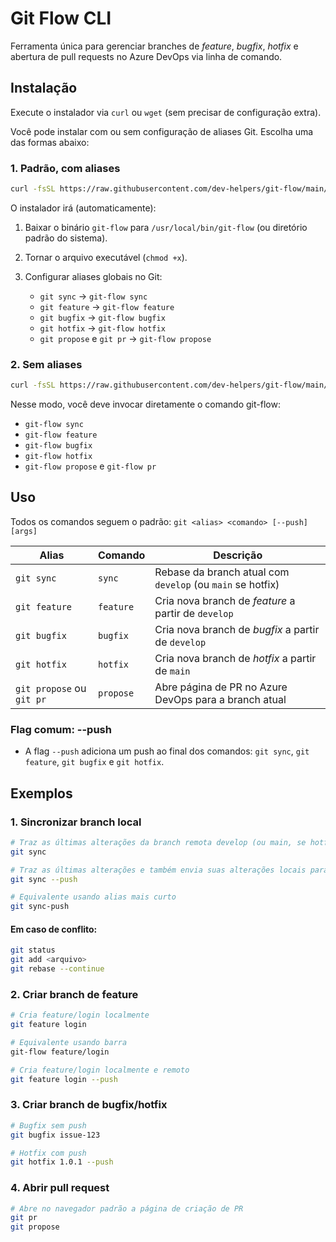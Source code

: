 # Git Flow CLI

Ferramenta única para gerenciar branches de *feature*, *bugfix*, *hotfix* e abertura de pull requests no Azure DevOps via linha de comando.

## Instalação

Execute o instalador via `curl` ou `wget` (sem precisar de configuração extra).

Você pode instalar com ou sem configuração de aliases Git. Escolha uma das formas abaixo:

### 1. Padrão, com aliases

```bash
curl -fsSL https://raw.githubusercontent.com/dev-helpers/git-flow/main/install.sh | bash
```

O instalador irá (automaticamente):

1. Baixar o binário `git-flow` para `/usr/local/bin/git-flow` (ou diretório padrão do sistema).
2. Tornar o arquivo executável (`chmod +x`).
3. Configurar aliases globais no Git:

   * `git sync` → `git-flow sync`
   * `git feature` → `git-flow feature`
   * `git bugfix` → `git-flow bugfix`
   * `git hotfix` → `git-flow hotfix`
   * `git propose` e `git pr` → `git-flow propose`

### 2. Sem aliases

```bash
curl -fsSL https://raw.githubusercontent.com/dev-helpers/git-flow/main/install.sh | bash -s -- --no-alias
```

Nesse modo, você deve invocar diretamente o comando git-flow:

   * `git-flow sync`
   * `git-flow feature`
   * `git-flow bugfix`
   * `git-flow hotfix`
   * `git-flow propose` e `git-flow pr`

## Uso

Todos os comandos seguem o padrão: `git <alias> <comando> [--push] [args]`

| Alias                     | Comando   | Descrição                                                  |
| ------------------------- | ----------| ---------------------------------------------------------- |
| `git sync`                | `sync`    | Rebase da branch atual com `develop` (ou `main` se hotfix) |
| `git feature`             | `feature` | Cria nova branch de *feature* a partir de `develop`        |
| `git bugfix`              | `bugfix`  | Cria nova branch de *bugfix* a partir de `develop`         |
| `git hotfix`              | `hotfix`  | Cria nova branch de *hotfix* a partir de `main`            |
| `git propose` ou `git pr` | `propose` | Abre página de PR no Azure DevOps para a branch atual      |

### Flag comum: --push

* A flag `--push` adiciona um push ao final dos comandos: `git sync`, `git feature`, `git bugfix` e `git hotfix`.

## Exemplos

### 1. Sincronizar branch local

```bash
# Traz as últimas alterações da branch remota develop (ou main, se hotfix) para sua branch local
git sync

# Traz as últimas alterações e também envia suas alterações locais para sua branch remota
git sync --push

# Equivalente usando alias mais curto
git sync-push
```

#### Em caso de conflito:

```bash
git status
git add <arquivo>
git rebase --continue
```

### 2. Criar branch de feature

```bash
# Cria feature/login localmente
git feature login

# Equivalente usando barra
git-flow feature/login

# Cria feature/login localmente e remoto
git feature login --push
```

### 3. Criar branch de bugfix/hotfix

```bash
# Bugfix sem push
git bugfix issue-123

# Hotfix com push
git hotfix 1.0.1 --push
```

### 4. Abrir pull request

```bash
# Abre no navegador padrão a página de criação de PR
git pr
git propose
```
